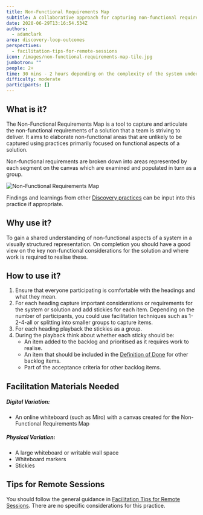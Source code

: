 ```yaml
---
title: Non-Functional Requirements Map
subtitle: A collaborative approach for capturing non-functional requirements
date: 2020-06-29T13:16:54.534Z
authors:
  - adamclark
area: discovery-loop-outcomes
perspectives:
  - facilitation-tips-for-remote-sessions
icon: /images/non-functional-requirements-map-tile.jpg
jumbotron: ""
people: 2+
time: 30 mins - 2 hours depending on the complexity of the system under consideration
difficulty: moderate
participants: []
---
```

## What is it?

The Non-Functional Requirements Map is a tool to capture and articulate the non-functional requirements of a solution that a team is striving to deliver. It aims to elaborate non-functional areas that are unlikely to be captured using practices primarily focused on functional aspects of a solution.

Non-functional requirements are broken down into areas represented by each segment on the canvas which are examined and populated in turn as a group.

![Non-Functional Requirements Map](/images/non-functional-requirements-map.jpg)

Findings and learnings from other [Discovery practices](https://openpracticelibrary.com/#discovery-loop-outcomes) can be input into this practice if appropriate.

## Why use it?

To gain a shared understanding of non-functional aspects of a system in a visually structured representation. On completion you should have a good view on the key non-functional considerations for the solution and where work is required to realise these.

## How to use it?

1. Ensure that everyone participating is comfortable with the headings and what they mean.
2. For each heading capture important considerations or requirements for the system or solution and add stickies for each item. Depending on the number of participants, you could use facilitation techniques such as 1-2-4-all or splitting into smaller groups to capture items.
3. For each heading playback the stickies as a group.
4. During the playback think about whether each sticky should be:
   * An item added to the backlog and prioritised as it requires work to realise.
   * An item that should be included in the [Definition of Done](https://openpracticelibrary.com/practice/definition-of-done/) for other backlog items.
   * Part of the acceptance criteria for other backlog items.

## Facilitation Materials Needed

##### Digital Variation:

* An online whiteboard (such as Miro) with a canvas created for the Non-Functional Requirements Map

##### Physical Variation:

* A large whiteboard or writable wall space
* Whiteboard markers
* Stickies

## Tips for Remote Sessions

You should follow the general guidance in [Facilitation Tips for Remote Sessions](https://openpracticelibrary.com/perspective/facilitation-tips-for-remote-sessions/). There are no specific considerations for this practice.
